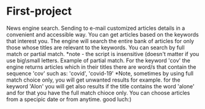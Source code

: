 # First-project
News engine search. Sending to e-mail customized articles details in a convenient and accessible way.
You can get articles based on the keywords that interest you. The engine will search the entire bank of articles for only those whose titles are relevant to the keywords. You can search by full match or partial match.
*note - the script is insensitive (doesn't matter if you use big\small letters.
Example of partial match. For the keyword 'cov' the engine returns articles which in their titles there are word/s that contain the sequence 'cov' such as: 'covid', 'covid-19'
*Note, sometimes by using full match choice only, you will get unwanted results for example. for the keyword 'Alon' you will get also results if the title contains the word 'alone' and for that you have the full match chioce only. 
You can choose articles from a specipic date or from anytime.
good luch:)
